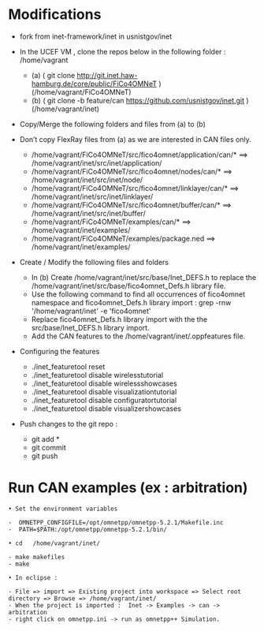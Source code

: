 
# Modifications 

* fork from inet-framework/inet in usnistgov/inet
* In the UCEF VM , clone the repos below in the following folder :  /home/vagrant 
	
	- (a) ( git clone http://git.inet.haw-hamburg.de/core/public/FiCo4OMNeT ) (/home/vagrant/﻿FiCo4OMNeT)
	- (b) ( git clone -b feature/can https://github.com/usnistgov/inet.git           ) (/home/vagrant/inet)
	
* Copy/Merge the following folders and files from (a) to (b)
* Don’t copy FlexRay files from (a) as we are interested in CAN files only.  

	- /home/vagrant/﻿FiCo4OMNeT/src/﻿fico4omnet/application/can/*     ==>    /home/vagrant/inet/src/inet/application/
	- /home/vagrant/﻿FiCo4OMNeT/src/﻿fico4omnet/nodes/can/*              ==>   /home/vagrant/inet/src/inet/node/
	- /home/vagrant/﻿FiCo4OMNeT/src/﻿fico4omnet/linklayer/can/*          ==>   /home/vagrant/inet/src/inet/linklayer/
	- /home/vagrant/﻿FiCo4OMNeT/src/﻿fico4omnet/buffer/can/*              ==>   /home/vagrant/inet/src/inet/buffer/
	- /home/vagrant/﻿FiCo4OMNeT/examples/can/*                                      ==>   /home/vagrant/inet/examples/
	- /home/vagrant/﻿FiCo4OMNeT/examples/package.ned                          ==>   /home/vagrant/inet/examples/

* Create / Modify the following files and folders
	
	- In (b) Create /home/vagrant/inet/src/base/Inet_DEFS.h to replace the /home/vagrant/inet/src/base/fico4omnet_Defs.h library file. 
	- Use the following command to find all occurrences of fico4omnet namespace and fico4omnet_Defs.h library import : 
	      grep -rnw '/home/vagrant/inet' -e 'fico4omnet'
	- Replace fico4omnet_Defs.h library import with the the src/base/Inet_DEFS.h library import. 
	-  Add the CAN features to the /home/vagrant/inet/.oppfeatures file. 

* Configuring the features 
	
	- ./inet_featuretool reset
	- ./inet_featuretool disable wirelesstutorial
	- ./inet_featuretool disable wirelessshowcases
	- ./inet_featuretool disable visualizationtutorial
	- ./inet_featuretool disable configuratortutorial
	- ./inet_featuretool disable visualizershowcases

* Push changes to the git repo : 
	
	- git add *
	- git commit
	- git push
	

# Run CAN examples (ex : arbitration)

	
	• Set the environment variables
	
	-  OMNETPP_CONFIGFILE=/opt/omnetpp/omnetpp-5.2.1/Makefile.inc
	-  PATH=$PATH:/opt/omnetpp/omnetpp-5.2.1/bin/
	
	• cd   /home/vagrant/inet/
	
	- make makefiles 
	- make
	
	• In eclipse : 

	- File => import => Existing project into workspace => Select root directory => Browse => /home/vagrant/inet/
	- When the project is imported :  Inet -> Examples -> can -> arbitration
	- right click on omnetpp.ini -> run as omnetpp++ Simulation. 

